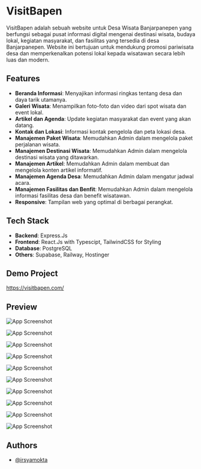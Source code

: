 # VisitBapen

VisitBapen adalah sebuah website untuk Desa Wisata Banjarpanepen yang berfungsi sebagai pusat informasi digital mengenai destinasi wisata, budaya lokal, kegiatan masyarakat, dan fasilitas yang tersedia di desa Banjarpanepen. Website ini bertujuan untuk mendukung promosi pariwisata desa dan memperkenalkan potensi lokal kepada wisatawan secara lebih luas dan modern.

## Features
- **Beranda Informasi**: Menyajikan informasi ringkas tentang desa dan daya tarik utamanya.
- **Galeri Wisata**: Menampilkan foto-foto dan video dari spot wisata dan event lokal.
- **Artikel dan Agenda**: Update kegiatan masyarakat dan event yang akan datang.
- **Kontak dan Lokasi**: Informasi kontak pengelola dan peta lokasi desa.
- **Manajemen Paket Wisata**: Memudahkan Admin dalam mengelola paket perjalanan wisata.
- **Manajemen Destinasi Wisata**: Memudahkan Admin dalam mengelola destinasi wisata yang ditawarkan.
- **Manajemen Artikel**: Memudahkan Admin dalam membuat dan mengelola konten artikel informatif.
- **Manajemen Agenda Desa**: Memudahkan Admin dalam mengatur jadwal acara.
- **Manajemen Fasilitas dan Benfit**: Memudahkan Admin dalam mengelola informasi fasilitas desa dan benefit wisatawan.
- **Responsive**: Tampilan web yang optimal di berbagai perangkat.


## Tech Stack

- **Backend**: Express.Js
- **Frontend**: React.Js with Typescipt, TailwindCSS for Styling
- **Database**: PostgreSQL
- **Others**: Supabase, Railway, Hostinger


## Demo Project

https://visitbapen.com/


## Preview

![App Screenshot](https://github.com/irsyamokta/assets/blob/ad62f6c69fff7d40171a19eeb6e94b492b1f066d/visitbapen/1.png)

![App Screenshot](https://github.com/irsyamokta/assets/blob/ad62f6c69fff7d40171a19eeb6e94b492b1f066d/visitbapen/2.png)

![App Screenshot](https://github.com/irsyamokta/assets/blob/ad62f6c69fff7d40171a19eeb6e94b492b1f066d/visitbapen/3.png)

![App Screenshot](https://github.com/irsyamokta/assets/blob/ad62f6c69fff7d40171a19eeb6e94b492b1f066d/visitbapen/4.png)

![App Screenshot](https://github.com/irsyamokta/assets/blob/ad62f6c69fff7d40171a19eeb6e94b492b1f066d/visitbapen/5.png)

![App Screenshot](https://github.com/irsyamokta/assets/blob/ad62f6c69fff7d40171a19eeb6e94b492b1f066d/visitbapen/6.png)

![App Screenshot](https://github.com/irsyamokta/assets/blob/ad62f6c69fff7d40171a19eeb6e94b492b1f066d/visitbapen/7.png)

![App Screenshot](https://github.com/irsyamokta/assets/blob/ad62f6c69fff7d40171a19eeb6e94b492b1f066d/visitbapen/8.png)

![App Screenshot](https://github.com/irsyamokta/assets/blob/ad62f6c69fff7d40171a19eeb6e94b492b1f066d/visitbapen/9.png)

![App Screenshot](https://github.com/irsyamokta/assets/blob/ad62f6c69fff7d40171a19eeb6e94b492b1f066d/visitbapen/10.png)

## Authors

- [@irsyamokta](https://github.com/irsyamokta)
